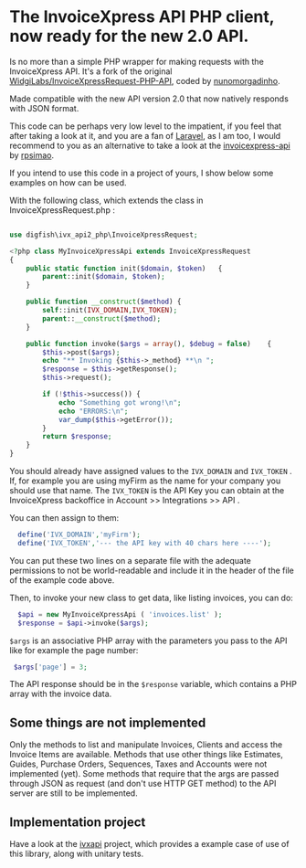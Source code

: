 # The InvoiceXpress API PHP client, now ready for the new 2.0 API.

Is no more than a simple PHP wrapper for making requests with the InvoiceXpress API. It's a fork of the original [WidgiLabs/InvoiceXpressRequest-PHP-API](https://github.com/WidgiLabs/InvoiceXpressRequest-PHP-API), coded by [nunomorgadinho](https://github.com/nunomorgadinho).

Made compatible with the new API version 2.0 that now natively responds with JSON format.

This code can be perhaps very low level to the impatient, if you feel that after taking a look at it, and you are a fan of [Laravel](http://laravel.com), as I am too, I would recommend to you as an alternative to take a look at the [invoicexpress-api](https://github.com/rpsimao/invoicexpress-api) by [rpsimao](https://github.com/rpsimao).

If you intend to use this code in a project of yours, I show below some examples on how can be used.

With the following class, which extends the class in InvoiceXpressRequest.php :

```php

use digfish\ivx_api2_php\InvoiceXpressRequest;

<?php class MyInvoiceXpressApi extends InvoiceXpressRequest
{
    public static function init($domain, $token)   {
        parent::init($domain, $token);
    }

    public function __construct($method) {
        self::init(IVX_DOMAIN,IVX_TOKEN);
        parent::__construct($method);
    }

    public function invoke($args = array(), $debug = false)    {
        $this->post($args);
        echo "** Invoking {$this->_method} **\n ";
        $response = $this->getResponse();
        $this->request();

        if (!$this->success()) {
            echo "Something got wrong!\n";
            echo "ERRORS:\n";
            var_dump($this->getError());
        }
        return $response;
    }
}
```


You should already have assigned values to the ```IVX_DOMAIN``` and ```IVX_TOKEN``` . If, for example you are using myFirm as the name for your company you should use that name. The ```IVX_TOKEN``` is the API Key you can obtain at the InvoiceXpress backoffice in Account >> Integrations >> API .

You can then assign to them:
```php
  define('IVX_DOMAIN','myFirm');
  define('IVX_TOKEN','--- the API key with 40 chars here ----');
```
You can put these two lines on a separate file with the adequate permissions to not be world-readable and include it in the header of the file of the example code above.

Then, to invoke your new class to get data, like listing invoices, you can do:
```php
  $api = new MyInvoiceXpressApi ( 'invoices.list' );
  $response = $api->invoke($args);
```

```$args``` is an associative PHP array with the parameters you pass to the API like for example the page number:
```php
 $args['page'] = 3;
```
The API response should be in the ```$response``` variable, which contains a PHP array with the invoice data.


## Some things are not implemented

Only the methods to list and manipulate Invoices, Clients and access the Invoice Items are available. Methods that use other things like Estimates, Guides, Purchase Orders, Sequences, Taxes and Accounts were not implemented (yet).
Some methods that require that the args are passed through JSON as request (and don't use HTTP GET method) to the API server are still to be implemented.

## Implementation project
Have a look at the [ivxapi](https://github.com/digfish/ivxapi) project, which provides a example case of use of this library, along with unitary tests.
